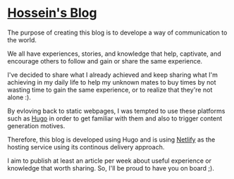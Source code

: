# [Hossein's Blog](https://hossein.blog)  

The purpose of creating this blog is to develope a way of communication to the world.  

We all have experiences, stories, and knowledge that help, captivate, and encourage others to follow and gain or share the same experience.  

I've decided to share what I already achieved and keep sharing what I'm achieving in my daily life to help my unknown mates to buy times by not wasting time to gain the same experience, or to realize that they're not alone :).  

By evloving back to static webpages, I was tempted to use these platforms such as [Hugo](https://hugo.io) in order to get familiar with them and also to trigger content generation motives.  

Therefore, this blog is developed using Hugo and is using [Netlify](https://netlify.com) as the hosting service using its continous delivery approach.  

I aim to publish at least an article per week about useful experience or knowledge that worth sharing. So, I'll be proud to have you on board ;).
